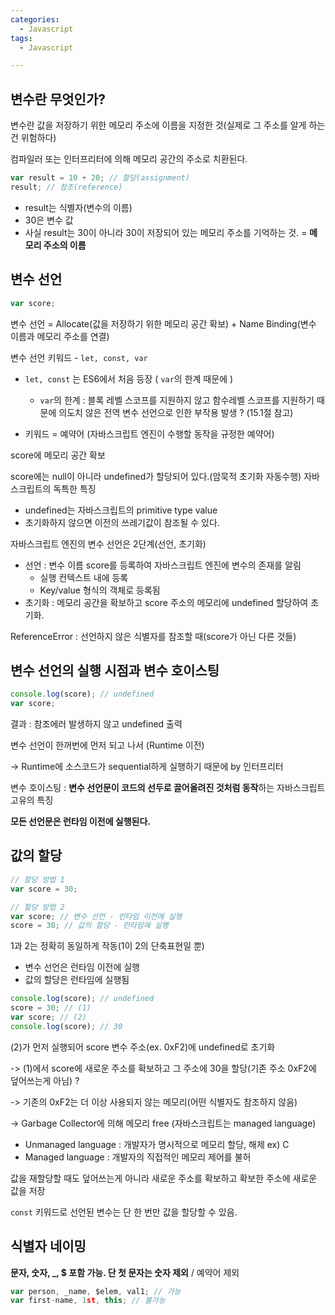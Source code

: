 ```yaml
---
categories:
  - Javascript
tags:
  - Javascript

---
```




## 변수란 무엇인가? 

변수란 값을 저장하기 위한 메모리 주소에 이름을 지정한 것(실제로 그 주소를 알게 하는 건 위험하다)

컴파일러 또는 인터프리터에 의해 메모리 공간의 주소로 치환된다.

```javascript
var result = 10 + 20; // 할당(assignment)
result; // 참조(reference)
```

- result는 식별자(변수의 이름)
- 30은 변수 값
- 사실 result는 30이 아니라 30이 저장되어 있는 메모리 주소를 기억하는 것. = **메모리 주소의 이름**



## 변수 선언

```javascript
var score;
```

변수 선언 = Allocate(값을 저장하기 위한 메모리 공간 확보) + Name Binding(변수 이름과 메모리 주소를 연결)

변수 선언 키워드 - `let, const, var`

- `let, const` 는 ES6에서 처음 등장 ( `var`의 한계 때문에 ) 
  - `var`의 한계 : 블록 레벨 스코프를 지원하지 않고 함수레벨 스코프를 지원하기 때문에 의도치 않은 전역 변수 선언으로 인한 부작용 발생 ? (15.1절 참고)

- 키워드 = 예약어 (자바스크립트 엔진이 수행할 동작을 규정한 예약어)

score에 메모리 공간 확보

score에는 null이 아니라 undefined가 할당되어 있다.(암묵적 초기화 자동수행) 자바스크립트의  독특한 특징

- undefined는 자바스크립트의 primitive type value
- 초기화하지 않으면 이전의 쓰레기값이 참조될 수 있다.

자바스크립트 엔진의 변수 선언은 2단계(선언, 초기화)

- 선언 : 변수 이름 score를 등록하여 자바스크립트 엔진에 변수의 존재를 알림
  - 실행 컨텍스트 내에 등록
  - Key/value 형식의 객체로 등록됨
- 초기화 : 메모리 공간을 확보하고 score 주소의 메모리에 undefined 할당하여 초기화.

ReferenceError : 선언하지 않은 식별자를 참조할 때(score가 아닌 다른 것들)



## 변수 선언의 실행 시점과 변수 호이스팅

```javascript
console.log(score); // undefined
var score;
```

결과 : 참조에러 발생하지 않고 undefined 출력

변수 선언이 한꺼번에 먼저 되고 나서 (Runtime 이전)

-> Runtime에 소스코드가 sequential하게 실행하기 때문에 by 인터프리터

변수 호이스팅 : **변수 선언문이 코드의 선두로 끌어올려진 것처럼 동작**하는 자바스크립트 고유의 특징 

**모든 선언문은 런타임 이전에 실행된다.**



## 값의 할당

```javascript
// 할당 방법 1
var score = 30; 

// 할당 방법 2
var score; // 변수 선언 - 런타임 이전에 실행
score = 30; // 값의 할당 - 런타임에 실행
```

1과 2는 정확히 동일하게 작동(1이 2의 단축표현일 뿐)

- 변수 선언은 런타임 이전에 실행
- 값의 할당은 런타임에 실행됨

```javascript
console.log(score); // undefined
score = 30; // (1)
var score; // (2)
console.log(score); // 30
```

(2)가 먼저 실행되어 score 변수 주소(ex. 0xF2)에 undefined로 초기화

-> (1)에서 score에 새로운 주소를 확보하고 그 주소에 30을 할당(기존 주소 0xF2에 덮어쓰는게 아님) ? 

-> 기존의 0xF2는 더 이상 사용되지 않는 메모리(어떤 식별자도 참조하지 않음)

-> Garbage Collector에 의해 메모리 free (자바스크립트는 managed language)

- Unmanaged language : 개발자가 명시적으로 메모리 할당, 해제 ex) C
- Managed language : 개발자의 직접적인 메모리 제어를 불허

값을 재할당할 때도 덮어쓰는게 아니라 새로운 주소를 확보하고 확보한 주소에 새로운 값을 저장

`const` 키워드로 선언된 변수는 단 한 번만 값을 할당할 수 있음.



## 식별자 네이밍

**문자, 숫자, _, $ 포함 가능. 단 첫 문자는 숫자 제외** / 예약어 제외

```javascript
var person, _name, $elem, val1; // 가능
var first-name, 1st, this; // 불가능 
```

